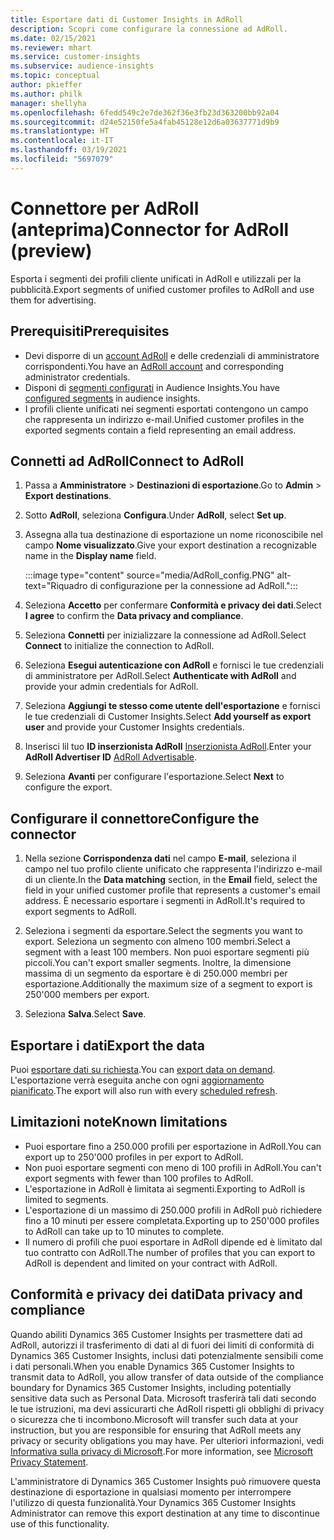 ```yaml
---
title: Esportare dati di Customer Insights in AdRoll
description: Scopri come configurare la connessione ad AdRoll.
ms.date: 02/15/2021
ms.reviewer: mhart
ms.service: customer-insights
ms.subservice: audience-insights
ms.topic: conceptual
author: pkieffer
ms.author: philk
manager: shellyha
ms.openlocfilehash: 6fedd549c2e7de362f36e3fb23d363200bb92a04
ms.sourcegitcommit: d24e52150fe5a4fab45128e12d6a03637771d9b9
ms.translationtype: HT
ms.contentlocale: it-IT
ms.lasthandoff: 03/19/2021
ms.locfileid: "5697079"
---
```

# <a name="connector-for-adroll-preview"></a><span data-ttu-id="c919e-103">Connettore per AdRoll (anteprima)</span><span class="sxs-lookup"><span data-stu-id="c919e-103">Connector for AdRoll (preview)</span></span>

<span data-ttu-id="c919e-104">Esporta i segmenti dei profili cliente unificati in AdRoll e utilizzali per la pubblicità.</span><span class="sxs-lookup"><span data-stu-id="c919e-104">Export segments of unified customer profiles to AdRoll and use them for advertising.</span></span> 

## <a name="prerequisites"></a><span data-ttu-id="c919e-105">Prerequisiti</span><span class="sxs-lookup"><span data-stu-id="c919e-105">Prerequisites</span></span>

-   <span data-ttu-id="c919e-106">Devi disporre di un [account AdRoll](https://www.adroll.com/) e delle credenziali di amministratore corrispondenti.</span><span class="sxs-lookup"><span data-stu-id="c919e-106">You have an [AdRoll account](https://www.adroll.com/) and corresponding administrator credentials.</span></span>
-   <span data-ttu-id="c919e-107">Disponi di [segmenti configurati](segments.md) in Audience Insights.</span><span class="sxs-lookup"><span data-stu-id="c919e-107">You have [configured segments](segments.md) in audience insights.</span></span>
-   <span data-ttu-id="c919e-108">I profili cliente unificati nei segmenti esportati contengono un campo che rappresenta un indirizzo e-mail.</span><span class="sxs-lookup"><span data-stu-id="c919e-108">Unified customer profiles in the exported segments contain a field representing an email address.</span></span>

## <a name="connect-to-adroll"></a><span data-ttu-id="c919e-109">Connetti ad AdRoll</span><span class="sxs-lookup"><span data-stu-id="c919e-109">Connect to AdRoll</span></span>

1. <span data-ttu-id="c919e-110">Passa a **Amministratore** > **Destinazioni di esportazione**.</span><span class="sxs-lookup"><span data-stu-id="c919e-110">Go to **Admin** > **Export destinations**.</span></span>

1. <span data-ttu-id="c919e-111">Sotto **AdRoll**, seleziona **Configura**.</span><span class="sxs-lookup"><span data-stu-id="c919e-111">Under **AdRoll**, select **Set up**.</span></span>

1. <span data-ttu-id="c919e-112">Assegna alla tua destinazione di esportazione un nome riconoscibile nel campo **Nome visualizzato**.</span><span class="sxs-lookup"><span data-stu-id="c919e-112">Give your export destination a recognizable name in the **Display name** field.</span></span>

   :::image type="content" source="media/AdRoll_config.PNG" alt-text="Riquadro di configurazione per la connessione ad AdRoll.":::

1. <span data-ttu-id="c919e-114">Seleziona **Accetto** per confermare **Conformità e privacy dei dati**.</span><span class="sxs-lookup"><span data-stu-id="c919e-114">Select **I agree** to confirm the **Data privacy and compliance**.</span></span>

1. <span data-ttu-id="c919e-115">Seleziona **Connetti** per inizializzare la connessione ad AdRoll.</span><span class="sxs-lookup"><span data-stu-id="c919e-115">Select **Connect** to initialize the connection to AdRoll.</span></span>

1. <span data-ttu-id="c919e-116">Seleziona **Esegui autenticazione con AdRoll** e fornisci le tue credenziali di amministratore per AdRoll.</span><span class="sxs-lookup"><span data-stu-id="c919e-116">Select **Authenticate with AdRoll** and provide your admin credentials for AdRoll.</span></span> 

1. <span data-ttu-id="c919e-117">Seleziona **Aggiungi te stesso come utente dell'esportazione** e fornisci le tue credenziali di Customer Insights.</span><span class="sxs-lookup"><span data-stu-id="c919e-117">Select **Add yourself as export user** and provide your Customer Insights credentials.</span></span>

1. <span data-ttu-id="c919e-118">Inserisci lil tuo **ID inserzionista AdRoll** [Inserzionista AdRoll](https://help.adroll.com/hc/en-us/articles/212011838-Advertiser-Profiles).</span><span class="sxs-lookup"><span data-stu-id="c919e-118">Enter your **AdRoll Advertiser ID** [AdRoll Advertisable](https://help.adroll.com/hc/en-us/articles/212011838-Advertiser-Profiles).</span></span>

1. <span data-ttu-id="c919e-119">Seleziona **Avanti** per configurare l'esportazione.</span><span class="sxs-lookup"><span data-stu-id="c919e-119">Select **Next** to configure the export.</span></span>

## <a name="configure-the-connector"></a><span data-ttu-id="c919e-120">Configurare il connettore</span><span class="sxs-lookup"><span data-stu-id="c919e-120">Configure the connector</span></span>

1. <span data-ttu-id="c919e-121">Nella sezione **Corrispondenza dati** nel campo **E-mail**, seleziona il campo nel tuo profilo cliente unificato che rappresenta l'indirizzo e-mail di un cliente.</span><span class="sxs-lookup"><span data-stu-id="c919e-121">In the **Data matching** section, in the **Email** field, select the field in your unified customer profile that represents a customer's email address.</span></span> <span data-ttu-id="c919e-122">È necessario esportare i segmenti in AdRoll.</span><span class="sxs-lookup"><span data-stu-id="c919e-122">It's required to export segments to AdRoll.</span></span>

1. <span data-ttu-id="c919e-123">Seleziona i segmenti da esportare.</span><span class="sxs-lookup"><span data-stu-id="c919e-123">Select the segments you want to export.</span></span> <span data-ttu-id="c919e-124">Seleziona un segmento con almeno 100 membri.</span><span class="sxs-lookup"><span data-stu-id="c919e-124">Select a segment with a least 100 members.</span></span> <span data-ttu-id="c919e-125">Non puoi esportare segmenti più piccoli.</span><span class="sxs-lookup"><span data-stu-id="c919e-125">You can't export smaller segments.</span></span> <span data-ttu-id="c919e-126">Inoltre, la dimensione massima di un segmento da esportare è di 250.000 membri per esportazione.</span><span class="sxs-lookup"><span data-stu-id="c919e-126">Additionally the maximum size of a segment to export is 250'000 members per export.</span></span> 

1. <span data-ttu-id="c919e-127">Seleziona **Salva**.</span><span class="sxs-lookup"><span data-stu-id="c919e-127">Select **Save**.</span></span>

## <a name="export-the-data"></a><span data-ttu-id="c919e-128">Esportare i dati</span><span class="sxs-lookup"><span data-stu-id="c919e-128">Export the data</span></span>

<span data-ttu-id="c919e-129">Puoi [esportare dati su richiesta](export-destinations.md).</span><span class="sxs-lookup"><span data-stu-id="c919e-129">You can [export data on demand](export-destinations.md).</span></span> <span data-ttu-id="c919e-130">L'esportazione verrà eseguita anche con ogni [aggiornamento pianificato](system.md#schedule-tab).</span><span class="sxs-lookup"><span data-stu-id="c919e-130">The export will also run with every [scheduled refresh](system.md#schedule-tab).</span></span>

## <a name="known-limitations"></a><span data-ttu-id="c919e-131">Limitazioni note</span><span class="sxs-lookup"><span data-stu-id="c919e-131">Known limitations</span></span>

- <span data-ttu-id="c919e-132">Puoi esportare fino a 250.000 profili per esportazione in AdRoll.</span><span class="sxs-lookup"><span data-stu-id="c919e-132">You can export up to 250'000 profiles in per export to AdRoll.</span></span>
- <span data-ttu-id="c919e-133">Non puoi esportare segmenti con meno di 100 profili in AdRoll.</span><span class="sxs-lookup"><span data-stu-id="c919e-133">You can't export segments with fewer than 100 profiles to AdRoll.</span></span> 
- <span data-ttu-id="c919e-134">L'esportazione in AdRoll è limitata ai segmenti.</span><span class="sxs-lookup"><span data-stu-id="c919e-134">Exporting to AdRoll is limited to segments.</span></span>
- <span data-ttu-id="c919e-135">L'esportazione di un massimo di 250.000 profili in AdRoll può richiedere fino a 10 minuti per essere completata.</span><span class="sxs-lookup"><span data-stu-id="c919e-135">Exporting up to 250'000 profiles to AdRoll can take up to 10 minutes to complete.</span></span> 
- <span data-ttu-id="c919e-136">Il numero di profili che puoi esportare in AdRoll dipende ed è limitato dal tuo contratto con AdRoll.</span><span class="sxs-lookup"><span data-stu-id="c919e-136">The number of profiles that you can export to AdRoll is dependent and limited on your contract with AdRoll.</span></span>

## <a name="data-privacy-and-compliance"></a><span data-ttu-id="c919e-137">Conformità e privacy dei dati</span><span class="sxs-lookup"><span data-stu-id="c919e-137">Data privacy and compliance</span></span>

<span data-ttu-id="c919e-138">Quando abiliti Dynamics 365 Customer Insights per trasmettere dati ad AdRoll, autorizzi il trasferimento di dati al di fuori dei limiti di conformità di Dynamics 365 Customer Insights, inclusi dati potenzialmente sensibili come i dati personali.</span><span class="sxs-lookup"><span data-stu-id="c919e-138">When you enable Dynamics 365 Customer Insights to transmit data to AdRoll, you allow transfer of data outside of the compliance boundary for Dynamics 365 Customer Insights, including potentially sensitive data such as Personal Data.</span></span> <span data-ttu-id="c919e-139">Microsoft trasferirà tali dati secondo le tue istruzioni, ma devi assicurarti che AdRoll rispetti gli obblighi di privacy o sicurezza che ti incombono.</span><span class="sxs-lookup"><span data-stu-id="c919e-139">Microsoft will transfer such data at your instruction, but you are responsible for ensuring that AdRoll meets any privacy or security obligations you may have.</span></span> <span data-ttu-id="c919e-140">Per ulteriori informazioni, vedi [Informativa sulla privacy di Microsoft](https://go.microsoft.com/fwlink/?linkid=396732).</span><span class="sxs-lookup"><span data-stu-id="c919e-140">For more information, see [Microsoft Privacy Statement](https://go.microsoft.com/fwlink/?linkid=396732).</span></span>

<span data-ttu-id="c919e-141">L'amministratore di Dynamics 365 Customer Insights può rimuovere questa destinazione di esportazione in qualsiasi momento per interrompere l'utilizzo di questa funzionalità.</span><span class="sxs-lookup"><span data-stu-id="c919e-141">Your Dynamics 365 Customer Insights Administrator can remove this export destination at any time to discontinue use of this functionality.</span></span>

